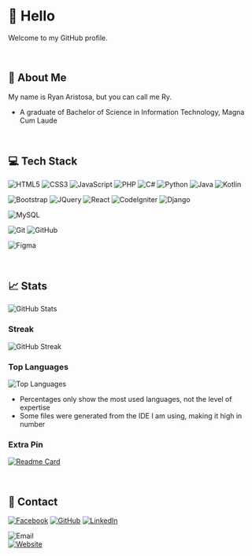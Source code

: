 # 👋 Hello

Welcome to my GitHub profile.

<br>

## 📙 About Me

My name is Ryan Aristosa, but you can call me Ry.

- A graduate of Bachelor of Science in Information Technology, Magna Cum Laude

<br>

## 💻 Tech Stack

![HTML5](https://img.shields.io/badge/html5-E54D26?style=for-the-badge&logo=html5&logoColor=white)
![CSS3](https://img.shields.io/badge/css3-3D8FC6?style=for-the-badge&logo=css3&logoColor=white)
![JavaScript](https://img.shields.io/badge/javascript-F0DB4F?style=for-the-badge&logo=javascript&logoColor=black)
![PHP](https://img.shields.io/badge/php-6181B6?style=for-the-badge&logo=php&logoColor=white)
![C#](https://img.shields.io/badge/c_sharp-68217A?style=for-the-badge&logo=csharp&logoColor=white)
![Python](https://img.shields.io/badge/python-FFD845?style=for-the-badge&logo=python&logoColor=black)
![Java](https://img.shields.io/badge/java-EA2D2E?style=for-the-badge&logo=java&logoColor=white)
![Kotlin](https://img.shields.io/badge/kotlin-7C6DB2?style=for-the-badge&logo=kotlin&logoColor=white)

![Bootstrap](https://img.shields.io/badge/bootstrap-59407F?style=for-the-badge&logo=bootstrap&logoColor=white)
![JQuery](https://img.shields.io/badge/jquery-0769AD?style=for-the-badge&logo=jquery&logoColor=white)
![React](https://img.shields.io/badge/react-61DAFB?style=for-the-badge&logo=react&logoColor=black)
![CodeIgniter](https://img.shields.io/badge/codeigniter-EE4323?style=for-the-badge&logo=codeigniter&logoColor=white)
![Django](https://img.shields.io/badge/django-003A2B?style=for-the-badge&logo=django&logoColor=white)

![MySQL](https://img.shields.io/badge/mysql-4479A1?style=for-the-badge&logo=mysql&logoColor=white)

![Git](https://img.shields.io/badge/git-F34F29?style=for-the-badge&logo=git&logoColor=white)
![GitHub](https://img.shields.io/badge/github-181616?style=for-the-badge&logo=github&logoColor=white)

![Figma](https://img.shields.io/badge/figma-F24E1E?style=for-the-badge&logo=figma&logoColor=white)

<br>

## 📈 Stats

![GitHub Stats](https://github-readme-stats.vercel.app/api?username=rynrsts&show_icons=true&theme=react)

### Streak

![GitHub Streak](https://github-readme-streak-stats.herokuapp.com/?user=rynrsts&theme=react)

### Top Languages

![Top Languages](https://github-readme-stats.vercel.app/api/top-langs/?username=rynrsts&theme=react&layout=compact)

- Percentages only show the most used languages, not the level of expertise
- Some files were generated from the IDE I am using, making it high in number

### Extra Pin

[![Readme Card](https://github-readme-stats.vercel.app/api/pin/?username=rynrsts&show_owner=rynrsts&theme=react&repo=Programs)](https://github.com/rynrsts/Programs)

<br>

## 📱 Contact

[![Facebook](https://img.shields.io/badge/facebook-1877F2?style=for-the-badge&logo=facebook&logoColor=white)](https://web.facebook.com/rynrsts)
[![GitHub](https://img.shields.io/badge/github-181717?style=for-the-badge&logo=github&logoColor=white)](https://github.com/rynrsts)
[![LinkedIn](https://img.shields.io/badge/linkedin-0A66C2?style=for-the-badge&logo=linkedin&logoColor=white)](https://www.linkedin.com/in/rynrsts)

![Email](https://img.shields.io/badge/email-ryanaristosa@outlook.com-AAAAAA?style=for-the-badge) <br>
[![Website](https://img.shields.io/badge/website-rynrsts-AAAAAA?style=for-the-badge)](https://rynrsts.github.io/)
